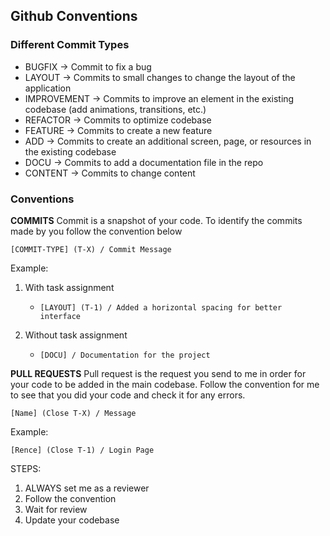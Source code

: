 ## Github Conventions

### Different Commit Types

- BUGFIX → Commit to fix a bug
- LAYOUT → Commits to small changes to change the layout of the application
- IMPROVEMENT → Commits to improve an element in the existing codebase (add animations, transitions, etc.)
- REFACTOR → Commits to optimize codebase
- FEATURE → Commits to create a new feature
- ADD → Commits to create an additional screen, page, or resources in the existing codebase
- DOCU → Commits to add a documentation file in the repo
- CONTENT → Commits to change content

### Conventions

**COMMITS**
Commit is a snapshot of your code. To identify the commits made by you follow the convention below

`[COMMIT-TYPE] (T-X) / Commit Message`

Example:

1. With task assignment
   - `[LAYOUT] (T-1) / Added a horizontal spacing for better interface`

2. Without task assignment
   - `[DOCU] / Documentation for the project`

**PULL REQUESTS**
Pull request is the request you send to me in order for your code to be added in the main codebase. Follow the convention for me to see that you did your code and check it for any errors.

`[Name] (Close T-X) / Message`

Example:

`[Rence] (Close T-1) / Login Page`

STEPS:

1. ALWAYS set me as a reviewer
2. Follow the convention
3. Wait for review
4. Update your codebase